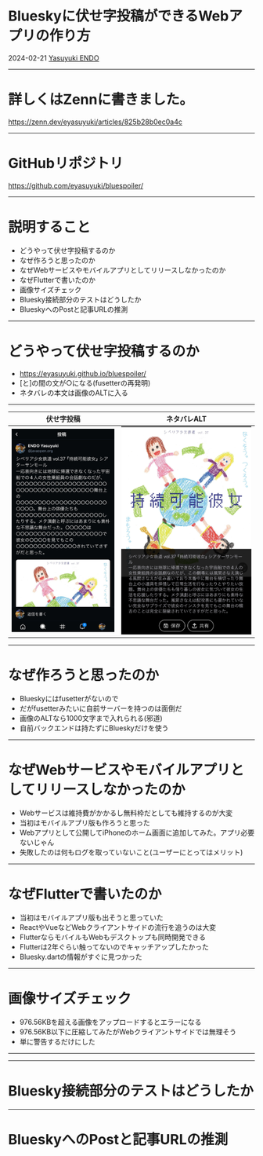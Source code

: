 Blueskyに伏せ字投稿ができるWebアプリの作り方
====
2024-02-21 [Yasuyuki ENDO](https://bsky.app/profile/javaopen.org)

<!-- paginate: true -->

---

# 詳しくはZennに書きました。

https://zenn.dev/eyasuyuki/articles/825b28b0ec0a4c

---

# GitHubリポジトリ

https://github.com/eyasuyuki/bluespoiler/

---

# 説明すること

- どうやって伏せ字投稿するのか
- なぜ作ろうと思ったのか
- なぜWebサービスやモバイルアプリとしてリリースしなかったのか
- なぜFlutterで書いたのか
- 画像サイズチェック
- Bluesky接続部分のテストはどうしたか
- BlueskyへのPostと記事URLの推測

---

# どうやって伏せ字投稿するのか

- https://eyasuyuki.github.io/bluespoiler/
- [と]の間の文が○になる(fusetterの再発明)
- ネタバレの本文は画像のALTに入る

---

| 伏せ字投稿                                                                                          | ネタバレALT                                                                                           |
------------------------------------------------------------------------------------------------|---------------------------------------------------------------------------------------------------
| ![width:300px](https://raw.githubusercontent.com/eyasuyuki/blueskystudy3/main/images/post.jpg) | ![width:300px](https://raw.githubusercontent.com/eyasuyuki/blueskystudy3/main/images/spoiler.jpg) |

---

# なぜ作ろうと思ったのか

- Blueskyにはfusetterがないので
- だがfusetterみたいに自前サーバーを持つのは面倒だ
- 画像のALTなら1000文字まで入れられる(邪道)
- 自前バックエンドは持たずにBlueskyだけを使う

---

# なぜWebサービスやモバイルアプリとしてリリースしなかったのか

- Webサービスは維持費がかかるし無料枠だとしても維持するのが大変
- 当初はモバイルアプリ版も作ろうと思った
- Webアプリとして公開してiPhoneのホーム画面に追加してみた。アプリ必要ないじゃん
- 失敗したのは何もログを取っていないこと(ユーザーにとってはメリット)

---

# なぜFlutterで書いたのか

- 当初はモバイルアプリ版も出そうと思っていた
- ReactやVueなどWebクライアントサイドの流行を追うのは大変
- FlutterならモバイルもWebもデスクトップも同時開発できる
- Flutterは2年ぐらい触ってないのでキャッチアップしたかった
- Bluesky.dartの情報がすぐに見つかった

---

# 画像サイズチェック

- 976.56KBを超える画像をアップロードするとエラーになる
- 976.56KB以下に圧縮してみたがWebクライアントサイドでは無理そう
- 単に警告するだけにした

---



---

# Bluesky接続部分のテストはどうしたか

---

# BlueskyへのPostと記事URLの推測
